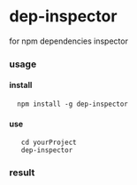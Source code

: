 # dep-inspector
for npm dependencies inspector

### usage

#### install
```
  npm install -g dep-inspector
```

#### use 
``` 
   cd yourProject
   dep-inspector
```

### result





